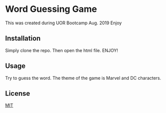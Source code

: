 # Word Guessing Game

This was created during UOR Bootcamp Aug. 2019 Enjoy

## Installation

Simply clone the repo. Then open the html file. ENJOY!

## Usage

Try to guess the word. The theme of the game is Marvel and DC characters.


## License
[MIT](https://choosealicense.com/licenses/mit/)
